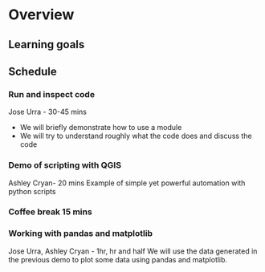 # Overview
## Learning goals

## Schedule
### Run and inspect code 
Jose Urra - 30-45 mins
- We will briefly demonstrate how to use a module
- We will try to understand roughly what the code does and discuss the code

### Demo of scripting with QGIS
Ashley Cryan- 20 mins
Example of simple yet powerful automation with python scripts

### Coffee break 15 mins

### Working with pandas and matplotlib
Jose Urra, Ashley Cryan - 1hr, hr and half
We will use the data generated in the previous demo to plot some data using pandas and matplotlib.